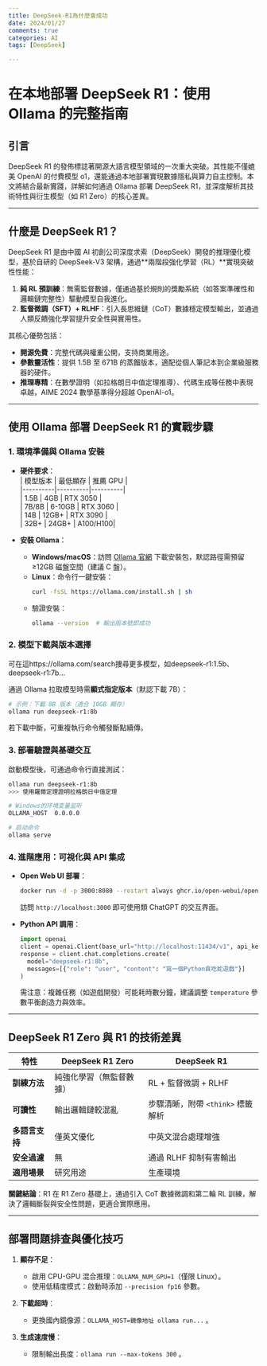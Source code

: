 ```yaml
---
title: DeepSeek-R1為什麼會成功
date: 2024/01/27
comments: true
categories: AI
tags: [DeepSeek]

---
```

# 在本地部署 DeepSeek R1：使用 Ollama 的完整指南  

## 引言  
DeepSeek R1 的發佈標誌著開源大語言模型領域的一次重大突破。其性能不僅媲美 OpenAI 的付費模型 o1，還能通過本地部署實現數據隱私與算力自主控制。本文將結合最新實踐，詳解如何通過 Ollama 部署 DeepSeek R1，並深度解析其技術特性與衍生模型（如 R1 Zero）的核心差異。

---

## 什麼是 DeepSeek R1？  
DeepSeek R1 是由中國 AI 初創公司深度求索（DeepSeek）開發的推理優化模型，基於自研的 DeepSeek-V3 架構，通過**兩階段強化學習（RL）**實現突破性性能：  
1. **純 RL 預訓練**：無需監督數據，僅通過基於規則的獎勵系統（如答案準確性和邏輯鏈完整性）驅動模型自我進化。  
2. **監督微調（SFT）+ RLHF**：引入長思維鏈（CoT）數據穩定模型輸出，並通過人類反饋強化學習提升安全性與實用性。  

其核心優勢包括：  
- **開源免費**：完整代碼與權重公開，支持商業用途。  
- **參數靈活性**：提供 1.5B 至 671B 的蒸餾版本，適配從個人筆記本到企業級服務器的硬件。  
- **推理專精**：在數學證明（如拉格朗日中值定理推導）、代碼生成等任務中表現卓越，AIME 2024 數學基準得分超越 OpenAI-o1。  

---

## 使用 Ollama 部署 DeepSeek R1 的實戰步驟  

### 1. 環境準備與 Ollama 安裝  
- **硬件要求**：  
  | 模型版本 | 最低顯存 | 推薦 GPU |  
  |----------|----------|----------|  
  | 1.5B     | 4GB      | RTX 3050 |  
  | 7B/8B    | 6-10GB   | RTX 3060 |  
  | 14B      | 12GB+    | RTX 3090 |  
  | 32B+     | 24GB+    | A100/H100|   

- **安裝 Ollama**：  
  - **Windows/macOS**：訪問 [Ollama 官網](https://ollama.com) 下載安裝包，默認路徑需預留 ≥12GB 磁盤空間（建議 C 盤）。  
  - **Linux**：命令行一鍵安裝：  
    ```bash  
    curl -fsSL https://ollama.com/install.sh | sh  
    ```  
  - 驗證安裝：  
    ```bash  
    ollama --version  # 輸出版本號即成功  
    ```  

### 2. 模型下載與版本選擇  
可在這https://ollama.com/search捜尋更多模型，如deepseek-r1:1.5b、deepseek-r1:7b...

通過 Ollama 拉取模型時需**顯式指定版本**（默認下載 7B）：  
```bash  
# 示例：下載 8B 版本（適合 10GB 顯存）  
ollama run deepseek-r1:8b  
```  
若下載中斷，可重複執行命令觸發斷點續傳。  

### 3. 部署驗證與基礎交互  
啟動模型後，可通過命令行直接測試：  
```bash  
ollama run deepseek-r1:8b  
>>> 使用羅爾定理證明拉格朗日中值定理  

# Windows的环境变量监听
OLLAMA_HOST  0.0.0.0

# 启动命令
ollama serve
```  

### 4. 進階應用：可視化與 API 集成  
- **Open Web UI 部署**：  
  ```bash  
  docker run -d -p 3000:8080 --restart always ghcr.io/open-webui/open-webui:main  
  ```  
  訪問 `http://localhost:3000` 即可使用類 ChatGPT 的交互界面。  

- **Python API 調用**：  
  ```python  
  import openai  
  client = openai.Client(base_url="http://localhost:11434/v1", api_key="ollama")  
  response = client.chat.completions.create(  
    model="deepseek-r1:8b",  
    messages=[{"role": "user", "content": "寫一個Python貪吃蛇遊戲"}]  
  )  
  ```  
  需注意：複雜任務（如遊戲開發）可能耗時數分鐘，建議調整 `temperature` 參數平衡創造力與效率。  

---

## DeepSeek R1 Zero 與 R1 的技術差異  
| 特性                | DeepSeek R1 Zero         | DeepSeek R1              |  
|---------------------|--------------------------|--------------------------|  
| **訓練方法**         | 純強化學習（無監督數據） | RL + 監督微調 + RLHF     |  
| **可讀性**           | 輸出邏輯鏈較混亂         | 步驟清晰，附帶 `<think>` 標籤解析 |  
| **多語言支持**       | 僅英文優化               | 中英文混合處理增強       |  
| **安全過濾**         | 無                       | 通過 RLHF 抑制有害輸出   |  
| **適用場景**         | 研究用途                 | 生產環境                 |  

**關鍵結論**：R1 在 R1 Zero 基礎上，通過引入 CoT 數據微調和第二輪 RL 訓練，解決了邏輯斷裂與安全性問題，更適合實際應用。  

---

## 部署問題排查與優化技巧  
1. **顯存不足**：  
   - 啟用 CPU-GPU 混合推理：`OLLAMA_NUM_GPU=1`（僅限 Linux）。  
   - 使用低精度模式：啟動時添加 `--precision fp16` 參數。  

2. **下載超時**：  
   - 更換國內鏡像源：`OLLAMA_HOST=鏡像地址 ollama run...` 。  

3. **生成速度慢**：  
   - 限制輸出長度：`ollama run --max-tokens 300` 。  

